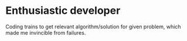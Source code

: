 # Enthusiastic developer
Coding trains to get relevant algorithm/solution for given problem, which made me invincible from failures.
